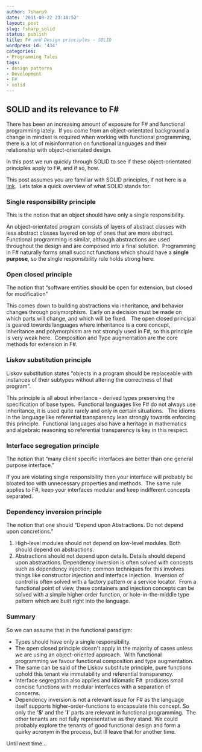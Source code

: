 ```yaml
---
author: 7sharp9
date: '2011-08-22 23:30:52'
layout: post
slug: fsharp_solid
status: publish
title: F# and Design principles - SOLID
wordpress_id: '434'
categories:
- Programming Tales
tags:
- design patterns
- Development
- F#
- solid
---
```


## SOLID and its relevance to F#

There has been an increasing amount of exposure for F# and functional
programming lately.  If you come from an object-orientated background a change
in mindset is required when working with functional programming, there is a
lot of misinformation on functional languages and their relationship with
object-orientated design.

In this post we run quickly through SOLID to see if these object-orientated
principles apply to F#, and if so, how.

  
This post assumes you are familiar with SOLID principles, if not here is a
[link](http://en.wikipedia.org/wiki/SOLID_(object-oriented_design)).  Lets
take a quick overview of what SOLID stands for:

### Single responsibility principle

This is the notion that an object should have only a single responsibility.

An object-orientated program consists of layers of abstract classes with less
abstract classes layered on top of ones that are more abstract.  Functional
programming is similar, although abstractions are used throughout the design
and are composed into a final solution.  Programming in F# naturally forms
small succinct functions which should have a **single purpose**, so the single
responsibility rule holds strong here.

### Open closed principle

The notion that “software entities should be open for extension, but closed
for modification”

This comes down to building abstractions via inheritance, and behavior changes
through polymorphism.  Early on a decision must be made on which parts will
change, and which will be fixed.   The open closed principal is geared towards
languages where inheritance is a core concept, inheritance and polymorphism
are not strongly used in F#, so this principle is very weak here.  Composition
and Type augmentation are the core methods for extension in F#.

### Liskov substitution principle

Liskov substitution states “objects in a program should be replaceable with
instances of their subtypes without altering the correctness of that program”.

This principle is all about inheritance - derived types preserving the
specification of base types.  Functional languages like F# do not always use
inheritance, it is used quite rarely and only in certain situations.   The
idioms in the language like referential transparency lean strongly towards
enforcing this principle.  Functional languages also have a heritage in
mathematics and algebraic reasoning so referential transparency is key in this
respect.

### Interface segregation principle

The notion that “many client specific interfaces are better than one general
purpose interface.”

If you are violating single responsibility then your interface will probably
be bloated too with unnecessary properties and methods.  The same rule applies
to F#, keep your interfaces modular and keep indifferent concepts separated.

### Dependency inversion principle

The notion that one should “Depend upon Abstractions. Do not depend upon
concretions.”

  1. High-level modules should not depend on low-level modules. Both should depend on abstractions.
  2. Abstractions should not depend upon details. Details should depend upon abstractions.
Dependency inversion is often solved with concepts such as dependency
injection; common techniques for this involves things like constructor
injection and interface injection.  Inversion of control is often solved with
a factory pattern or a service locator.  From a functional point of view,
these containers and injection concepts can be solved with a simple higher
order function, or hole-in-the-middle type pattern which are built right into
the language.

### Summary

So we can assume that in the functional paradigm:

  * Types should have only a single responsibility.
  * The open closed principle doesn't apply in the majority of cases unless we are using an object-oriented approach.  With functional programming we favour functional composition and type augmentation.
  * The same can be said of the Liskov substitute principle, pure functions uphold this tenant via immutability and referential transparency.
  * Interface segregation also applies and idiomatic F#  produces small concise functions with modular interfaces with a separation of concerns.
  * Dependency inversion is not a relevant issue for F# as the language itself supports higher-order-functions to encapsulate this concept.
So only the '**S**' and the '**I**' parts are relevant in functional
programming.  The other tenants are not fully representative as they stand.
We could probably explore the tenants of good functional design and form a
quirky acronym in the process, but Ill leave that for another time.

Until next time...

